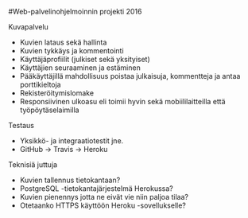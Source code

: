 #Web-palvelinohjelmoinnin projekti 2016

Kuvapalvelu

* Kuvien lataus sekä hallinta
* Kuvien tykkäys ja kommentointi
* Käyttäjäprofiilit (julkiset sekä yksityiset)
* Käyttäjien seuraaminen ja estäminen
* Pääkäyttäjillä mahdollisuus poistaa julkaisuja, kommentteja ja antaa porttikieltoja
* Rekisteröitymislomake
* Responsiivinen ulkoasu eli toimii hyvin sekä mobiililaitteilla että työpöytäselaimilla

Testaus

* Yksikkö- ja integraatiotestit jne.
* GitHub -> Travis -> Heroku

Teknisiä juttuja

* Kuvien tallennus tietokantaan?
* PostgreSQL -tietokantajärjestelmä Herokussa?
* Kuvien pienennys jotta ne eivät vie niin paljoa tilaa?
* Otetaanko HTTPS käyttöön Heroku -sovellukselle?
